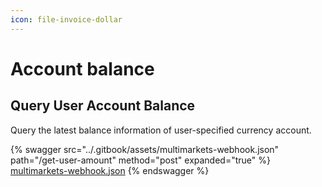 ```yaml
---
icon: file-invoice-dollar
---
```


# Account balance

## Query User Account Balance

Query the latest balance information of user-specified currency account.



{% swagger src="../.gitbook/assets/multimarkets-webhook.json" path="/get-user-amount" method="post" expanded="true" %}
[multimarkets-webhook.json](../.gitbook/assets/multimarkets-webhook.json)
{% endswagger %}


